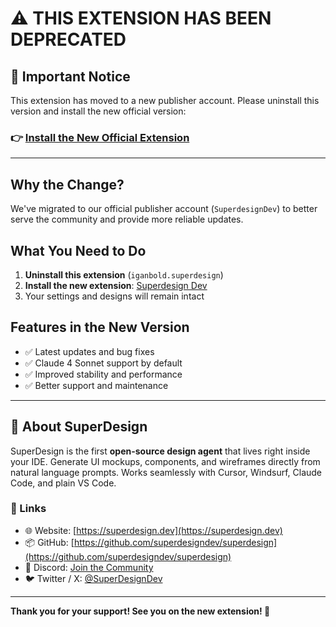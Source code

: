 # ⚠️ THIS EXTENSION HAS BEEN DEPRECATED

## 🚨 Important Notice

This extension has moved to a new publisher account. Please uninstall this version and install the new official version:

### 👉 **[Install the New Official Extension](https://marketplace.visualstudio.com/items?itemName=SuperdesignDev.superdesign-official)**

---

## Why the Change?

We've migrated to our official publisher account (`SuperdesignDev`) to better serve the community and provide more reliable updates.

## What You Need to Do

1. **Uninstall this extension** (`iganbold.superdesign`)
2. **Install the new extension**: [Superdesign Dev](https://marketplace.visualstudio.com/items?itemName=SuperdesignDev.superdesign-official)
3. Your settings and designs will remain intact

## Features in the New Version

- ✅ Latest updates and bug fixes
- ✅ Claude 4 Sonnet support by default
- ✅ Improved stability and performance
- ✅ Better support and maintenance

---

## 🧠 About SuperDesign

SuperDesign is the first **open-source design agent** that lives right inside your IDE.
Generate UI mockups, components, and wireframes directly from natural language prompts.
Works seamlessly with Cursor, Windsurf, Claude Code, and plain VS Code.

### 🔗 Links

- 🌐 Website: [https://superdesign.dev](https://superdesign.dev)
- 📦 GitHub: [https://github.com/superdesigndev/superdesign](https://github.com/superdesigndev/superdesign)
- 💬 Discord: [Join the Community](https://discord.gg/FYr49d6cQ9)
- 🐦 Twitter / X: [@SuperDesignDev](https://x.com/SuperDesignDev)

---

**Thank you for your support! See you on the new extension! 🚀**
